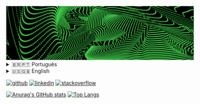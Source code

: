 <div>
  <img src="/assets/banner.png" alt="Banner" title="Banner">
  <details>
    <summary>🇧🇷🇵🇹 Português</summary>
    
### Olá 👋, meu nome é Luiz Fernando
#### Estudante de Ciência da Computação na PUC Minas

Olá! Meu nome é Luiz Fernando, tenho 19 anos, moro em Belo Horizonte, Minas Gerais e estou no quinto período do curso de Ciência da Computação na PUC Minas. Possuo conhecimento das linguagens C, C++, C#, Java, Python, Javascript, e experiência com HTML, CSS e a biblioteca React JS - porém ainda tenho muito a aprender. Finalizei em Agosto de 2021 um programa de 3 meses com a Compass UOL, onde aprendi a utilizar React e todo seu ecossistema para a criação de um ambiente Front-end, além de aumentar e muito meu conhecimento quanto a Javascript, HTML e CSS. 

Meu primeiro contato com programação foi aos 12 anos, com Arduino e Scratch, e, apesar de ter priorizado os estudos na escola durante o Ensino Médio e Fundamental, meu entusiasmo com o assunto é o mesmo de quando mais jovem. 

Além de tecnologia, possuo muito interesse em artes, música e cinema, e sonho em um dia poder unir todos esses interesses ao meu trabalho.

  </details>
  <details>
    <summary>🇺🇸🇬🇧 English</summary>

### Hi there 👋, my name is Luiz Fernando
#### Computer Science Student at PUC Minas

Hello! My name is Luiz Fernando, I'm 19, and currently live in Belo Horizonte, Brazil. I'm on the 5th semester of the Computer Science course at PUC Minas.
I'm currently familiarized with C, C++, C#, Python, Java, Javascript, HTML and CSS, and with the framework React. In August 2021 I finished a 3 month internship program at Compasso UOL, where I got to learn how to use React to build web pages, besides increasing my overall knowledge of Javascript, HTML and CSS in general.

I began learning to program with Arduino and Scratch when I was 12, and even though I prioritized school over developing my programming skills throughout the last couple of years of high school, my enthusiasm over the subject remained the same as of that little kid playing around with a circuit board and a computer.

Besides technology in general, I'm particularly passionate about art, music and cinema, and I dream of one day being able to work with all of those at once.

  </details>
</div>


[<img src='https://cdn.jsdelivr.net/npm/simple-icons@3.0.1/icons/github.svg' alt='github' height='40'>](https://github.com/lfnand0)  [<img src='https://cdn.jsdelivr.net/npm/simple-icons@3.0.1/icons/linkedin.svg' alt='linkedin' height='40'>](https://www.linkedin.com/in/luizf-dev/)  [<img src='https://cdn.jsdelivr.net/npm/simple-icons@3.0.1/icons/stackoverflow.svg' alt='stackoverflow' height='40'>](https://stackoverflow.com/users/15472473)  


[![Anurag's GitHub stats](https://github-readme-stats.vercel.app/api?username=lfnand0&theme=gotham&show_icons=true)](https://github.com/anuraghazra/github-readme-stats)
[![Top Langs](https://github-readme-stats.vercel.app/api/top-langs/?username=anuraghazra&layout=compact&theme=gotham)](https://github.com/anuraghazra/github-readme-stats)
